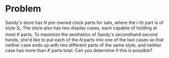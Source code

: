 # Problem

Sandy's store has $N$ pre-owned clock parts for sale, where the $i$-th part is of style $S_i$​. The store also has two display cases, each capable of holding at most $K$ parts. To maximize the aesthetics of Sandy's secondhand second hands, she'd like to put each of the $N$ parts into one of the two cases so that neither case ends up with two different parts of the same style, and neither case has more than $K$ parts total. Can you determine if this is possible?
